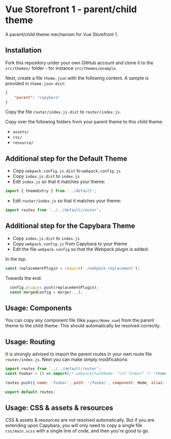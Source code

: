 # Vue Storefront 1 - parent/child theme
A parent/child theme mechanism for Vue Storefront 1.

## Installation
Fork this repository under your own GitHub account and clone it to the `src/themes/` folder - for instance `src/themes/example`.

Next, create a file `theme.json` with the following content. A sample is provided in `theme.json.dist`:

```json
{
    "parent": "capybara"
}
```

Copy the file `router/index.js.dist` to `router/index.js`.

Copy over the following folders from your parent theme to this child theme:
- `assets/`
- `css/`
- `resource/`

## Additional step for the Default Theme
- Copy `webpack.config.js.dist` to `webpack.config.js`
- Copy `index.js.dist` to `index.js`
- Edit `index.js` so that it matches your theme:

```js
import { themeEntry } from '../default';
```

- Edit `router/index.js` so that it matches your theme:

```js
import routes from '../../default/router';
```


## Additional step for the Capybara Theme
- Copy `index.js.dist` to `index.js`
- Copy `webpack.config.js` from Capybara to your theme
- Edit the file `webpack.config` so that the Webpack plugin is added:

In the top:
```js
const replacementPlugin = require('./webpack.replacement');
```

Towards the end:
```js
  config.plugins.push(replacementPlugin);
  const mergedConfig = merge(...);
```

## Usage: Components
You can copy any component file (like `pages/Home.vue`) from the parent theme to the child theme. This should automatically be resolved correctly.

## Usage: Routing
It is strongly advised to import the parent routes in your own route file `router/index.js`. Next you can make simply modifications:

```js
import routes from '../../default/router';
const Foobar = () => import(/* webpackChunkName: "vsf-foobar" */ 'theme/pages/Foobar.vue')

routes.push({ name: 'foobar', path: '/foobar', component: Home, alias: '/foobar.html' });

export default routes;
```

## Usage: CSS & assets & resources
CSS & assets & resources are not resolved automatically. But if you are extending upon Capybara, you will only need to copy a single file `css/main.scss` with a single line of code, and then you're good to go.
